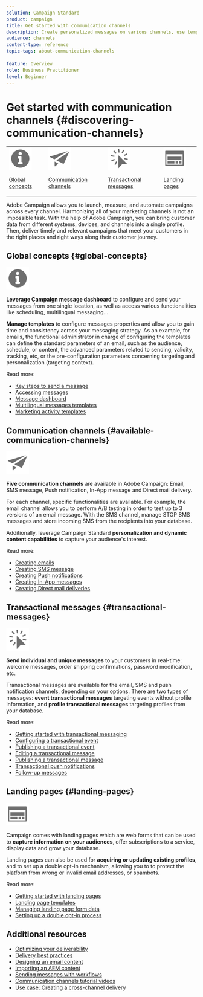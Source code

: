 ```yaml
---
solution: Campaign Standard
product: campaign
title: Get started with communication channels
description: Create personalized messages on various channels, use templates, create landing pages and check best practices.
audience: channels
content-type: reference
topic-tags: about-communication-channels

feature: Overview
role: Business Practitioner
level: Beginner
---
```


# Get started with communication channels {#discovering-communication-channels}

<table>
<tr>
<td><img src="assets/do-not-localize/icon_concepts.svg" width="60px"><p><a href="#global-concepts">Global concepts</a></p></td>
<td><img src="assets/do-not-localize/icon_channels.svg" width="60px"><p><a href="#available-communication-channels">Communication channels</a></p></td>
<td><img src="assets/do-not-localize/icon_transactional.svg" width="60px"><p><a href="#transactional-messages">Transactional messages</a></p></td>
<td><img src="assets/do-not-localize/icon_landing.svg" width="60px"><p><a href="#landing-pages">Landing pages</a></p></td></tr>
</table>

Adobe Campaign allows you to launch, measure, and automate campaigns across every channel.
Harmonizing all of your marketing channels is not an impossible task. With the help of Adobe Campaign, you can bring customer data from different systems, devices, and channels into a single profile. Then, deliver timely and relevant campaigns that meet your customers in the right places and right ways along their customer journey.

## Global concepts {#global-concepts}

<img src="assets/do-not-localize/icon_concepts.svg" width="60px">

**Leverage Campaign message dashboard** to configure and send your messages from one single location, as well as access various functionalities like scheduling, multilingual messaging...

**Manage templates** to configure messages properties and allow you to gain time and consistency across your messaging strategy. As an example, for emails, the functional administrator in charge of configuring the templates can define the standard parameters of an email, such as the audience, schedule, or content, the advanced parameters related to sending, validity, tracking, etc, or the pre-configuration parameters concerning targeting and personalization (targeting context).

Read more:

* [Key steps to send a message](../../channels/using/key-steps-to-send-a-message.md)
* [Accessing messages](../../channels/using/accessing-messages.md)
* [Message dashboard](../../channels/using/message-dashboard.md)
* [Multilingual messages templates](../../channels/using/multilingual-messages-template.md)
* [Marketing activity templates](../../start/using/marketing-activity-templates.md)

## Communication channels {#available-communication-channels}

<img src="assets/do-not-localize/icon_channels.svg"  width="60px">

**Five communication channels** are available in Adobe Campaign: Email, SMS message, Push notification, In-App message and Direct mail delivery.

For each channel, specific functionalities are available. For example, the email channel allows you to perform A/B testing in order to test up to 3 versions of an email message. With the SMS channel, manage STOP SMS messages and store incoming SMS from the recipients into your database.

Additionally, leverage Campaign Standard **personalization and dynamic content capabilities** to capture your audience's interest.

Read more:

* [Creating emails](../../channels/using/about-emails.md)
* [Creating SMS message](../../channels/using/about-sms-messages.md)
* [Creating Push notifications](../../channels/using/about-push-notifications.md)
* [Creating In-App messages](../../channels/using/about-in-app-messaging.md)
* [Creating Direct mail deliveries](../../channels/using/about-direct-mail.md)

## Transactional messages {#transactional-messages}

<img src="assets/do-not-localize/icon_transactional.svg" width="60px">

**Send individual and unique messages** to your customers in real-time: welcome messages, order shipping confirmations, password modification, etc.

Transactional messages are available for the email, SMS and push notification channels, depending on your options. There are two types of messages: **event transactional messages** targeting events without profile information, and **profile transactional messages** targeting profiles from your database.

Read more:

* [Getting started with transactional messaging](../../channels/using/getting-started-with-transactional-msg.md)
* [Configuring a transactional event](../../channels/using/configuring-transactional-event.md)
* [Publishing a transactional event](../../channels/using/publishing-transactional-event.md)
* [Editing a transactional message](../../channels/using/editing-transactional-message.md)
* [Publishing a transactional message](../../channels/using/publishing-transactional-message.md)
* [Transactional push notifications](../../channels/using/transactional-push-notifications.md)
* [Follow-up messages](../../channels/using/follow-up-messages.md)

## Landing pages {#landing-pages}

<img src="assets/do-not-localize/icon_landing.svg" width="60px">

Campaign comes with landing pages which are web forms that can be used to **capture information on your audiences**, offer subscriptions to a service, display data and grow your database.

Landing pages can also be used for **acquiring or updating existing profiles**, and to set up a double opt-in mechanism, allowing you to to protect the platform from wrong or invalid email addresses, or spambots.

Read more:

* [Getting started with landing pages](../../channels/using/getting-started-with-landing-pages.md)
* [Landing page templates](../../channels/using/landing-page-templates.md)
* [Managing landing page form data](../../channels/using/managing-landing-page-form-data.md)
* [Setting up a double opt-in process](../../channels/using/setting-up-a-double-opt-in-process.md)

## Additional resources

* [Optimizing your deliverability](../../sending/using/about-deliverability.md)
* [Delivery best practices](../../sending/using/delivery-best-practices.md)
* [Designing an email content](../../designing/using/designing-content-in-adobe-campaign.md)
* [Importing an AEM content](../../integrating/using/creating-email-experience-manager.md)
* [Sending messages with workflows](../../automating/using/about-channel-activities.md)
* [Communication channels tutorial videos](https://docs.adobe.com/content/help/en/campaign-standard-learn/tutorials/communication-channels/email/create-email-from-homepage.html)
* [Use case: Creating a cross-channel delivery](../../automating/using/workflow-cross-channel-delivery.md)
